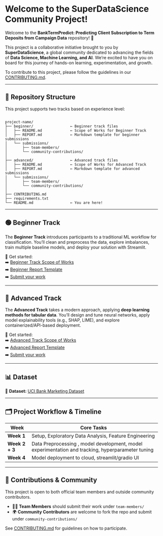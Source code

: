 # Welcome to the SuperDataScience Community Project!

Welcome to the **BankTermPredict: Predicting Client Subscription to Term Deposits from Campaign Data** repository! 🎉

This project is a collaborative initiative brought to you by **SuperDataScience**, a global community dedicated to advancing the fields of **Data Science, Machine Learning, and AI**. We’re excited to have you on board for this journey of hands-on learning, experimentation, and growth.

To contribute to this project, please follow the guidelines in our [CONTRIBUTING.md](./CONTRIBUTING.md).

---

## 📂 Repository Structure

This project supports two tracks based on experience level:

```

project-name/
├── beginner/                 ← Beginner track files
│   ├── README.md             ← Scope of Works for Beginner Track
│   ├── REPORT.md             ← Markdown template for beginner submissions
│   └── submissions/
│       ├── team-members/
│       └── community-contributions/
│
├── advanced/                 ← Advanced track files
│   ├── README.md             ← Scope of Works for Advanced Track
│   ├── REPORT.md             ← Markdown template for advanced submissions
│   └── submissions/
│       ├── team-members/
│       └── community-contributions/
│
├── CONTRIBUTING.md
├── requirements.txt
└── README.md                 ← You are here!

```

---

## 🟢 Beginner Track

The **Beginner Track** introduces participants to a traditional ML workflow for classification. You’ll clean and preprocess the data, explore imbalances, train multiple baseline models, and deploy your solution with Streamlit.

📌 Get started:  
➡️ [Beginner Track Scope of Works](./beginner/README.md)  
➡️ [Beginner Report Template](./beginner/REPORT.md)  
➡️ [Submit your work](./beginner/submissions/)  

---

## 🔴 Advanced Track

The **Advanced Track** takes a modern approach, applying **deep learning methods for tabular data**. You’ll design and tune neural networks, apply model explainability tools (e.g., SHAP, LIME), and explore containerized/API-based deployment.

📌 Get started:  
➡️ [Advanced Track Scope of Works](./advanced/README.md)  
➡️ [Advanced Report Template](./advanced/REPORT.md)  
➡️ [Submit your work](./advanced/submissions/)  

---

## 📊 Dataset

🔗 **Dataset:** [UCI Bank Marketing Dataset](https://archive.ics.uci.edu/dataset/222/bank+marketing)

---

## 🗂️ Project Workflow & Timeline

| Week           | Core Tasks                                                                                        |
| -------------- | ------------------------------------------------------------------------------------------------- |
| **Week 1**     | Setup, Exploratory Data Analysis, Feature Engineering                                             |
| **Week 2 + 3** | Data Preprocessing , model development, model experimentation and tracking, hyperparameter tuning |
| **Week 4**     | Model deployment to cloud, streamlit/gradio UI                                                    |

---

## 🙌 Contributions & Community

This project is open to both official team members and outside community contributors.

* 🧑‍💻 **Team Members** should submit their work under `team-members/`  
* 🌍 **Community Contributors** are welcome to fork the repo and submit under `community-contributions/`  

See [CONTRIBUTING.md](./CONTRIBUTING.md) for guidelines on how to participate.